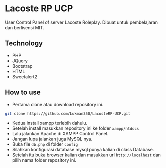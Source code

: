 # Lacoste RP UCP

User Control Panel of server Lacoste Roleplay. Dibuat untuk pembelajaran dan berlisensi MIT.

## Technology

- PHP
- JQuery
- Bootstrap
- HTML
- Sweetalert2

## How to use

- Pertama clone atau download repository ini.

```bash
git clone https://github.com/Lukman350/LacosteRP-UCP.git
```

- Kedua install xampp terlebih dahulu.
- Setelah install masukkan repository ini ke folder `xampp/htdocs`
- Lalu jalankan Apache di XAMPP Control Panel.
- Jangan lupa jalankan juga MySQL nya.
- Buka file `db.php` di folder `config`
- Silahkan konfigurasi database mysql punya kalian di class Database.
- Setelah itu buka browser kalian dan masukkan url `http://localhost` dan pilih nama folder repository ini.

